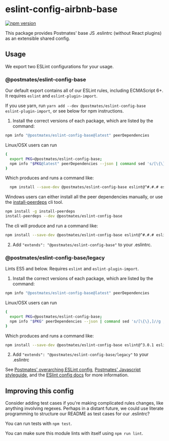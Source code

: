 # eslint-config-airbnb-base

[![npm version](https://badge.fury.io/js/%40postmates%2Feslint-config-base.svg)](https://badge.fury.io/js/%40postmates%2Feslint-config-base)

This package provides Postmates' base JS .eslintrc (without React plugins) as an extensible shared config.

## Usage

We export two ESLint configurations for your usage.

### @postmates/eslint-config-base

Our default export contains all of our ESLint rules, including ECMAScript 6+. It requires `eslint` and `eslint-plugin-import`.

If you use yarn, run `yarn add --dev @postmates/eslint-config-base eslint-plugin-import`, or see below for npm instructions.

1. Install the correct versions of each package, which are listed by the command:

  ```sh
  npm info "@postmates/eslint-config-base@latest" peerDependencies
  ```

  Linux/OSX users can run
  ```sh
  (
    export PKG=@postmates/eslint-config-base;
    npm info "$PKG@latest" peerDependencies --json | command sed 's/[\{\},]//g ; s/: /@/g' | xargs npm install --save-dev "$PKG@latest"
  )
  ```

  Which produces and runs a command like:

  ```sh
    npm install --save-dev @postmates/eslint-config-base eslint@^#.#.# eslint-plugin-import@^#.#.#
  ```

  Windows users can either install all the peer dependencies manually, or use the [install-peerdeps](https://github.com/nathanhleung/install-peerdeps) cli tool.

  ```sh
  npm install -g install-peerdeps
  install-peerdeps --dev @postmates/eslint-config-base
  ```

  The cli will produce and run a command like:

  ```sh
  npm install --save-dev @postmates/eslint-config-base eslint@^#.#.# eslint-plugin-import@^#.#.#
  ```

2. Add `"extends": "@postmates/eslint-config-base"` to your .eslintrc.

### @postmates/eslint-config-base/legacy

Lints ES5 and below. Requires `eslint` and `eslint-plugin-import`.

1. Install the correct versions of each package, which are listed by the command:

  ```sh
  npm info "@postmates/eslint-config-base@latest" peerDependencies
  ```

  Linux/OSX users can run
  ```sh
  (
    export PKG=@postmates/eslint-config-base;
    npm info "$PKG" peerDependencies --json | command sed 's/[\{\},]//g ; s/: /@/g' | xargs npm install --save-dev "$PKG"
  )
  ```

  Which produces and runs a command like:

  ```sh
  npm install --save-dev @postmates/eslint-config-base eslint@^3.0.1 eslint-plugin-import@^1.10.3
  ```

2. Add `"extends": "@postmates/eslint-config-base/legacy"` to your .eslintrc

See [Postmates' overarching ESLint config](https://npmjs.com/@postmates/eslint-config), [Postmates' Javascript styleguide](https://github.com/postmates/javascript), and the [ESlint config docs](http://eslint.org/docs/user-guide/configuring#extending-configuration-files) for more information.

## Improving this config

Consider adding test cases if you're making complicated rules changes, like anything involving regexes. Perhaps in a distant future, we could use literate programming to structure our README as test cases for our .eslintrc?

You can run tests with `npm test`.

You can make sure this module lints with itself using `npm run lint`.
